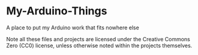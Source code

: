 # My-Arduino-Things
A place to put my Arduino work that fits nowhere else

Note all these files and projects are licensed under the
Creative Commons Zero (CC0) license, unless otherwise noted
within the projects themselves.